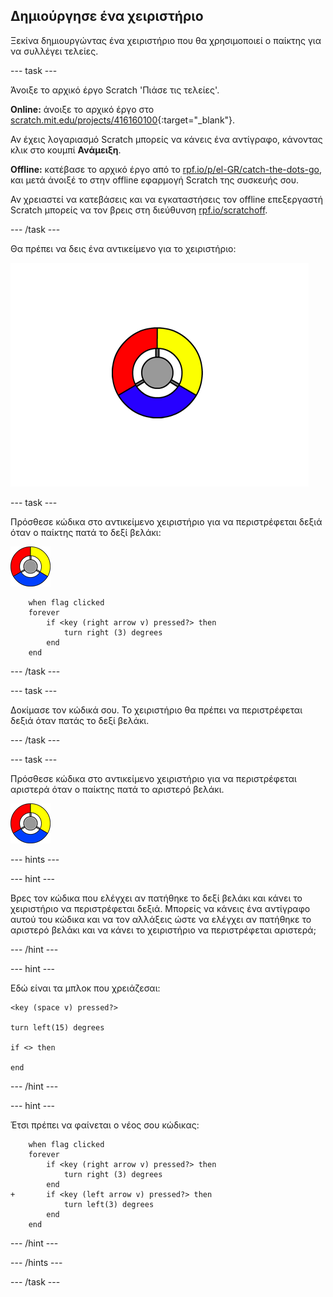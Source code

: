 ## Δημιούργησε ένα χειριστήριο

Ξεκίνα δημιουργώντας ένα χειριστήριο που θα χρησιμοποιεί ο παίκτης για να συλλέγει τελείες.

--- task ---

Άνοιξε το αρχικό έργο Scratch 'Πιάσε τις τελείες'.

**Online:** άνοιξε το αρχικό έργο στο [scratch.mit.edu/projects/416160100](https://scratch.mit.edu/projects/416160100){:target="_blank"}.

Αν έχεις λογαριασμό Scratch μπορείς να κάνεις ένα αντίγραφο, κάνοντας κλικ στο κουμπί **Ανάμειξη**.

**Offline:** κατέβασε το αρχικό έργο από το [rpf.io/p/el-GR/catch-the-dots-go](http://rpf.io/p/el-GR/catch-the-dots-go), και μετά άνοιξέ το στην offline εφαρμογή Scratch της συσκευής σου.

Αν χρειαστεί να κατεβάσεις και να εγκαταστήσεις τον offline επεξεργαστή Scratch μπορείς να τον βρεις στη διεύθυνση [rpf.io/scratchoff](http://rpf.io/scratchoff).

--- /task ---

Θα πρέπει να δεις ένα αντικείμενο για το χειριστήριο:

![στιγμιότυπο οθόνης](images/dots-controller.png)

--- task ---

Πρόσθεσε κώδικα στο αντικείμενο χειριστήριο για να περιστρέφεται δεξιά όταν ο παίκτης πατά το δεξί βελάκι:

![Αντικείμενο χειριστήριο](images/controller-sprite.png)

```blocks3
    when flag clicked
	forever
		if <key (right arrow v) pressed?> then
			turn right (3) degrees
		end
	end
```

--- /task ---

--- task ---

Δοκίμασε τον κώδικά σου. Το χειριστήριο θα πρέπει να περιστρέφεται δεξιά όταν πατάς το δεξί βελάκι.

--- /task ---

--- task ---

Πρόσθεσε κώδικα στο αντικείμενο χειριστήριο για να περιστρέφεται αριστερά όταν ο παίκτης πατά το αριστερό βελάκι.

![Αντικείμενο χειριστήριο](images/controller-sprite.png)

--- hints ---


--- hint ---

Βρες τον κώδικα που ελέγχει αν πατήθηκε το δεξί βελάκι και κάνει το χειριστήριο να περιστρέφεται δεξιά. Μπορείς να κάνεις ένα αντίγραφο αυτού του κώδικα και να τον αλλάξεις ώστε να ελέγχει αν πατήθηκε το αριστερό βελάκι και να κάνει το χειριστήριο να περιστρέφεται αριστερά;

--- /hint ---

--- hint ---

Εδώ είναι τα μπλοκ που χρειάζεσαι:

```blocks3
<key (space v) pressed?>

turn left(15) degrees

if <> then

end
```

--- /hint ---

--- hint ---

Έτσι πρέπει να φαίνεται ο νέος σου κώδικας:

```blocks3
    when flag clicked
	forever
		if <key (right arrow v) pressed?> then
			turn right (3) degrees
		end
+ 		if <key (left arrow v) pressed?> then
			turn left(3) degrees
		end
	end
```

--- /hint ---

--- /hints ---

--- /task ---